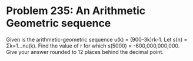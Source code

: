 # Problem 235: An Arithmetic Geometric sequence
Given is the arithmetic-geometric sequence u(k) = (900-3k)rk-1. Let s(n)
= Σk=1...nu(k). Find the value of r for which s(5000) =
-600,000,000,000. Give your answer rounded to 12 places behind the
decimal point.
